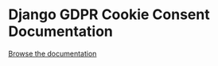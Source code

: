 # Django GDPR Cookie Consent Documentation

[Browse the documentation](https://archatas.github.io/django-gdpr-cookie-consent-docs/)
